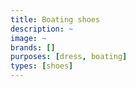 ```yaml
---
title: Boating shoes
description: ~
image: ~
brands: []
purposes: [dress, boating]
types: [shoes]
---
```

